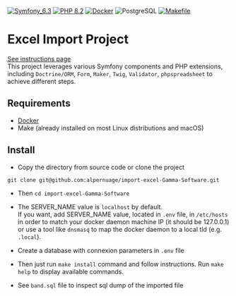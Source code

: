 [![Symfony_6.3](https://img.shields.io/badge/Symfony-6-blue.svg)](https://symfony.com/)
[![PHP 8.2](https://img.shields.io/badge/PHP-8.2-purple.svg)](https://www.php.net/)
[![Docker](https://img.shields.io/badge/Docker-blue.svg)](https://www.docker.com/)
![PostgreSQL](https://img.shields.io/badge/PostgreSQL-blue.svg)
[![Makefile](https://img.shields.io/badge/Makefile-blue.svg)](https://www.gnu.org/software/make/)

# Excel Import Project
[See instructions page](INSTRUCTIONS.md)  
This project leverages various Symfony components and PHP extensions, including `Doctrine/ORM`, `Form`, `Maker`, `Twig`, `Validator`, `phpspreadsheet` to achieve different steps.

## Requirements

- [Docker](https://www.docker.com)
- Make (already installed on most Linux distributions and macOS)

## Install
- Copy the directory from source code or clone the project
```     
git clone git@github.com:alpernuage/import-excel-Gamma-Software.git
```

- Then `cd import-excel-Gamma-Software`

- The SERVER_NAME value is `localhost` by default.  
  If you want, add SERVER_NAME value, located in `.env` file, in `/etc/hosts` in order to match your docker daemon
  machine IP (it should be 127.0.0.1) or use a tool like `dnsmasq` to map the docker daemon to a local tld
  (e.g. `.local`).
- Create a database with connexion parameters in `.env` file
- Then just run `make install` command and follow instructions.
  Run `make help` to display available commands.
- See `band.sql` file to inspect sql dump of the imported file
